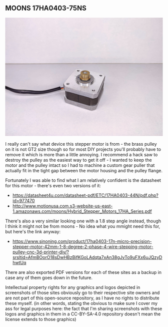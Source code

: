 ## MOONS 17HA0403-75NS

![image of a stepper motor](https://github.com/ChronicMechatronic/Stepper-motor-benchmarking/blob/main/MOONS%2017HA0403-75NS/(5)%20MOONS%2017HA0403-75NS.jpg)

I really can't say what device this stepper motor is from - the brass pulley on it is not GT2 size though so for most DIY projects you'll probably have to remove it which is more than a little annoying. I recommend a hack saw to destroy the pulley as the easiest way to get it off - I wanted to keep the motor and the pulley intact so I had to machine a custom gear puller that actually fit in the tight gap between the motor housing and the pulley flange.

Fortunately I was able to find what I am relatively confident is the datasheet for this motor - there's even two versions of it:

- https://datasheet4u.com/datasheet-pdf/ETC/17HA0403-44N/pdf.php?id=977470
- http://www.motionusa.com.s3-website-us-east-1.amazonaws.com/moons/Hybrid_Stepper_Motors_17HA_Series.pdf

There's also a very similar looking one with a 1.8 step angle instead, though I think it might not be from moons - No idea what you mmight need this for, but here's the link anyway:
 - https://www.sinoning.com/product/17ha0403-17n-micro-precision-stepper-motor-42mm-1-8-degree-2-phase-4-wire-stepping-motor-pulley-cnc-3d-printer-diy/?srsltid=AfmBOorO18sDwHBzBifKGoLAdqta7xAn38gJvTo9uFXx6uJQzyDhwtUq

There are also exported PDF versions for each of these sites as a backup in case any of them goes down in the future.

Intellectual property rights for any graphics and logos depicted in screenshots of those sites obviously go to their respective site owners and are not part of this open-source repository, as I have no rights to distribute these myself. (in other words, stating the obvious to make sure I cover my ass for legal purposes here: the fact that I'm sharing screenshots with these logos and graphics in them in a CC-BY-SA-4.0 repository doesn't mean the license extends to those graphics)
